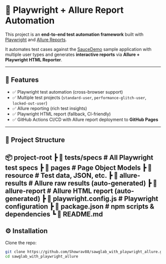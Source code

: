 # 🧪 Playwright + Allure Report Automation

This project is an **end-to-end test automation framework** built with [Playwright](https://playwright.dev/) and [Allure Reports](https://allurereport.org/).  

It automates test cases against the [SauceDemo](https://www.saucedemo.com/) sample application with multiple user types and generates **interactive reports** via **Allure + Playwright HTML Reporter**.  

---

## 🚀 Features

- ✅ Playwright test automation (cross-browser support)  
- ✅ Multiple test projects (`standard-user`, `performance-glitch-user`, `locked-out-user`)  
- ✅ Allure reporting (rich test insights)  
- ✅ Playwright HTML report (fallback, CI-friendly)  
- ✅ GitHub Actions CI/CD with Allure report deployment to **GitHub Pages**  

---

## 📂 Project Structure
📦 project-root
┣ 📂 tests/specs # All Playwright test specs
┣ 📂 pages # Page Object Models
┣ 📂 resource # Test data, JSON, etc.
┣ 📂 allure-results # Allure raw results (auto-generated)
┣ 📂 allure-report # Allure HTML report (auto-generated)
┣ 📜 playwright.config.js # Playwright configuration
┣ 📜 package.json # npm scripts & dependencies
┗ 📜 README.md
-----------------------

## ⚙️ Installation

Clone the repo:

```bash
git clone https://github.com/Showrav88/sawglab_with_playwright_allure.git
cd sawglab_with_playwright_allure





